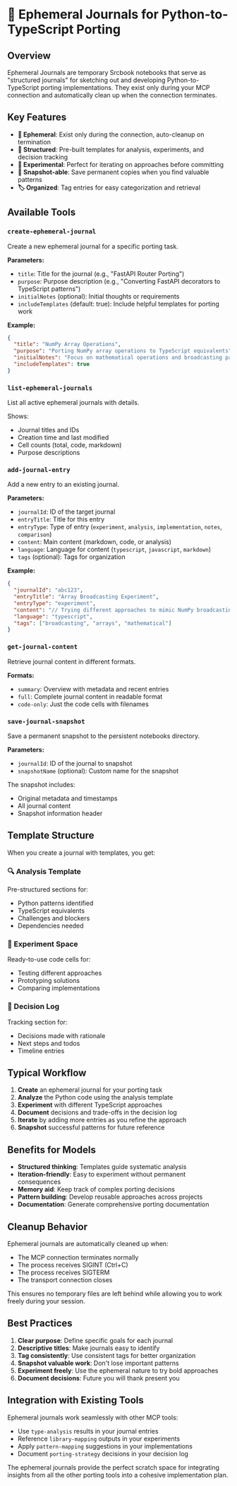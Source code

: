# 🧪 Ephemeral Journals for Python-to-TypeScript Porting

## Overview

Ephemeral Journals are temporary Srcbook notebooks that serve as "structured journals" for sketching out and developing Python-to-TypeScript porting implementations. They exist only during your MCP connection and automatically clean up when the connection terminates.

## Key Features

- **🔄 Ephemeral**: Exist only during the connection, auto-cleanup on termination
- **📝 Structured**: Pre-built templates for analysis, experiments, and decision tracking
- **🧪 Experimental**: Perfect for iterating on approaches before committing
- **💾 Snapshot-able**: Save permanent copies when you find valuable patterns
- **🏷️ Organized**: Tag entries for easy categorization and retrieval

## Available Tools

### `create-ephemeral-journal`
Create a new ephemeral journal for a specific porting task.

**Parameters:**
- `title`: Title for the journal (e.g., "FastAPI Router Porting")
- `purpose`: Purpose description (e.g., "Converting FastAPI decorators to TypeScript patterns")
- `initialNotes` (optional): Initial thoughts or requirements
- `includeTemplates` (default: true): Include helpful templates for porting work

**Example:**
```json
{
  "title": "NumPy Array Operations",
  "purpose": "Porting NumPy array operations to TypeScript equivalents",
  "initialNotes": "Focus on mathematical operations and broadcasting patterns",
  "includeTemplates": true
}
```

### `list-ephemeral-journals`
List all active ephemeral journals with details.

Shows:
- Journal titles and IDs
- Creation time and last modified
- Cell counts (total, code, markdown)
- Purpose descriptions

### `add-journal-entry`
Add a new entry to an existing journal.

**Parameters:**
- `journalId`: ID of the target journal
- `entryTitle`: Title for this entry
- `entryType`: Type of entry (`experiment`, `analysis`, `implementation`, `notes`, `comparison`)
- `content`: Main content (markdown, code, or analysis)
- `language`: Language for content (`typescript`, `javascript`, `markdown`)
- `tags` (optional): Tags for organization

**Example:**
```json
{
  "journalId": "abc123",
  "entryTitle": "Array Broadcasting Experiment",
  "entryType": "experiment",
  "content": "// Trying different approaches to mimic NumPy broadcasting\nfunction broadcast(a: number[], b: number[]): number[] {\n  // Implementation here\n}",
  "language": "typescript",
  "tags": ["broadcasting", "arrays", "mathematical"]
}
```

### `get-journal-content`
Retrieve journal content in different formats.

**Formats:**
- `summary`: Overview with metadata and recent entries
- `full`: Complete journal content in readable format
- `code-only`: Just the code cells with filenames

### `save-journal-snapshot`
Save a permanent snapshot to the persistent notebooks directory.

**Parameters:**
- `journalId`: ID of the journal to snapshot
- `snapshotName` (optional): Custom name for the snapshot

The snapshot includes:
- Original metadata and timestamps
- All journal content
- Snapshot information header

## Template Structure

When you create a journal with templates, you get:

### 🔍 Analysis Template
Pre-structured sections for:
- Python patterns identified
- TypeScript equivalents
- Challenges and blockers
- Dependencies needed

### 🧪 Experiment Space
Ready-to-use code cells for:
- Testing different approaches
- Prototyping solutions
- Comparing implementations

### 📝 Decision Log
Tracking section for:
- Decisions made with rationale
- Next steps and todos
- Timeline entries

## Typical Workflow

1. **Create** an ephemeral journal for your porting task
2. **Analyze** the Python code using the analysis template
3. **Experiment** with different TypeScript approaches
4. **Document** decisions and trade-offs in the decision log
5. **Iterate** by adding more entries as you refine the approach
6. **Snapshot** successful patterns for future reference

## Benefits for Models

- **Structured thinking**: Templates guide systematic analysis
- **Iteration-friendly**: Easy to experiment without permanent consequences
- **Memory aid**: Keep track of complex porting decisions
- **Pattern building**: Develop reusable approaches across projects
- **Documentation**: Generate comprehensive porting documentation

## Cleanup Behavior

Ephemeral journals are automatically cleaned up when:
- The MCP connection terminates normally
- The process receives SIGINT (Ctrl+C)
- The process receives SIGTERM
- The transport connection closes

This ensures no temporary files are left behind while allowing you to work freely during your session.

## Best Practices

1. **Clear purpose**: Define specific goals for each journal
2. **Descriptive titles**: Make journals easy to identify
3. **Tag consistently**: Use consistent tags for better organization  
4. **Snapshot valuable work**: Don't lose important patterns
5. **Experiment freely**: Use the ephemeral nature to try bold approaches
6. **Document decisions**: Future you will thank present you

## Integration with Existing Tools

Ephemeral journals work seamlessly with other MCP tools:

- Use `type-analysis` results in your journal entries
- Reference `library-mapping` outputs in your experiments
- Apply `pattern-mapping` suggestions in your implementations
- Document `porting-strategy` decisions in your decision log

The ephemeral journals provide the perfect scratch space for integrating insights from all the other porting tools into a cohesive implementation plan. 